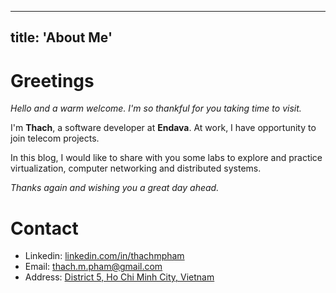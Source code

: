 
---
title:  'About Me'
---

# Greetings
*Hello and a warm welcome. I'm so thankful for you taking time to visit.*  
  
I'm **Thach**, a software developer at **Endava**. At work, I have opportunity to join telecom projects.  
  
In this blog, I would like to share with you some labs to explore and practice virtualization, computer networking and distributed systems.  
  
*Thanks again and wishing you a great day ahead.*  
  
# Contact
- Linkedin: [linkedin.com/in/thachmpham](https://linkedin.com/in/thachmpham)
- Email: thach.m.pham@gmail.com
- Address: [District 5, Ho Chi Minh City, Vietnam](https://maps.app.goo.gl/FuCRRKNhEwFvZN529)